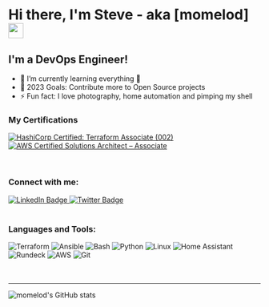 <h1>
  Hi there, I'm Steve - aka [momelod]
  <img src="https://media.giphy.com/media/hvRJCLFzcasrR4ia7z/giphy.gif" width="30px"/>
</h1>

## I'm a DevOps Engineer!
- 🌱 I’m currently learning everything 🤣
- 🥅 2023 Goals: Contribute more to Open Source projects
- ⚡ Fun fact: I love photography, home automation and pimping my shell

### My Certifications

<!--START_SECTION:badges-->
[![HashiCorp Certified: Terraform Associate (002)](https://images.credly.com/size/110x110/images/99289602-861e-4929-8277-773e63a2fa6f/image.png)](http://www.credly.com/badges/e1249225-0517-4875-b8ee-d8b5ea6fbf33 "HashiCorp Certified: Terraform Associate (002)")
[![AWS Certified Solutions Architect – Associate](https://images.credly.com/size/110x110/images/0e284c3f-5164-4b21-8660-0d84737941bc/image.png)](http://www.credly.com/badges/56445807-2c4a-45b9-85f7-985ae76ffa16 "AWS Certified Solutions Architect – Associate")
<!--END_SECTION:badges-->

<br />

### Connect with me:

<div id="badges">
  <a href="https://www.linkedin.com/in/steve-melo-598b1310/">
    <img src="https://img.shields.io/badge/LinkedIn-blue?style=for-the-badge&logo=linkedin&logoColor=white" alt="LinkedIn Badge"/>
  </a>
  <a href="https://twitter.com/momelod">
    <img src="https://img.shields.io/badge/Twitter-blue?style=for-the-badge&logo=twitter&logoColor=white" alt="Twitter Badge"/>
  </a>
</div>

<br />

<img src="https://komarev.com/ghpvc/?username=momelod&style=flat-square&color=blue" alt=""/>


### Languages and Tools:

<div id="badges">
    <img alt="Terraform" src="https://img.shields.io/badge/Terraform-5C4EE5?style=for-the-badge" />
    <img alt="Ansible" src="https://img.shields.io/badge/Ansible-EE0000?style=for-the-badge" />
    <img alt="Bash" src="https://img.shields.io/badge/Bash-blue?style=for-the-badge" />
    <img alt="Python" src="https://img.shields.io/badge/Python-FFD847?style=for-the-badge" />
    <img alt="Linux" src="https://img.shields.io/badge/Linux-orange?style=for-the-badge" />
    <img alt="Home Assistant" src="https://img.shields.io/badge/HomeAssistant-038FC7?style=for-the-badge" />
    <img alt="Rundeck" src="https://img.shields.io/badge/Rundeck-EE625E?style=for-the-badge" />
    <img alt="AWS" src="https://img.shields.io/badge/AWS-EC7211?style=for-the-badge" />
    <img alt="Git" src="https://img.shields.io/badge/Git-F54D27?style=for-the-badge" />
</div>

<br />
<br />

---

![momelod's GitHub stats](https://github-readme-stats.vercel.app/api?username=momelod&show_icons=true&theme=transparent)
